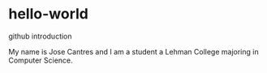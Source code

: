 # hello-world
github introduction

My name is Jose Cantres and I am a student a Lehman College majoring in Computer Science.
